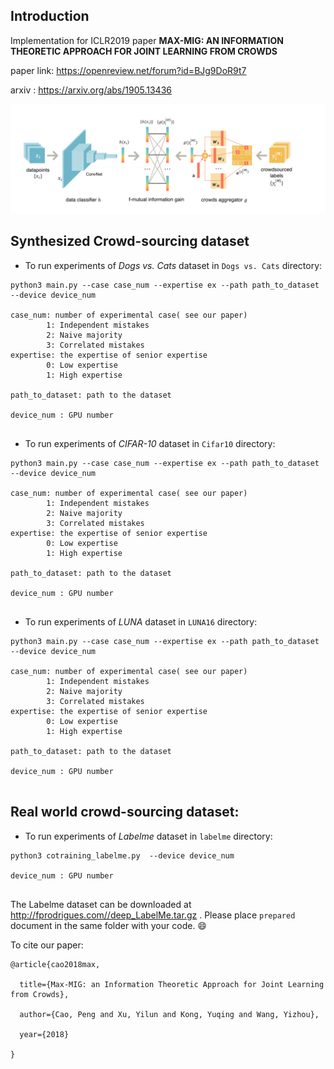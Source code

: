 ## Introduction



Implementation for ICLR2019 paper **MAX-MIG: AN INFORMATION THEORETIC APPROACH FOR JOINT LEARNING FROM CROWDS**

paper link: https://openreview.net/forum?id=BJg9DoR9t7

arxiv : https://arxiv.org/abs/1905.13436



<img src="https://github.com/Newbeeer/Max-MIG/blob/master/graph.png" width="650px" />

## Synthesized Crowd-sourcing dataset



- To run experiments of *Dogs vs. Cats* dataset in `Dogs vs. Cats` directory: 

```shell
python3 main.py --case case_num --expertise ex --path path_to_dataset --device device_num

case_num: number of experimental case( see our paper) 
		1: Independent mistakes
		2: Naive majority
		3: Correlated mistakes
expertise: the expertise of senior expertise
		0: Low expertise
		1: High expertise
		
path_to_dataset: path to the dataset

device_num : GPU number
		
```



- To run experiments of *CIFAR-10* dataset in `Cifar10` directory: 

```shell
python3 main.py --case case_num --expertise ex --path path_to_dataset --device device_num

case_num: number of experimental case( see our paper) 
		1: Independent mistakes
		2: Naive majority
		3: Correlated mistakes
expertise: the expertise of senior expertise
		0: Low expertise
		1: High expertise
		
path_to_dataset: path to the dataset

device_num : GPU number
		
```





- To run experiments of *LUNA* dataset in `LUNA16` directory: 

```shell
python3 main.py --case case_num --expertise ex --path path_to_dataset --device device_num

case_num: number of experimental case( see our paper) 
		1: Independent mistakes
		2: Naive majority
		3: Correlated mistakes
expertise: the expertise of senior expertise
		0: Low expertise
		1: High expertise
		
path_to_dataset: path to the dataset

device_num : GPU number
		
```





## Real world crowd-sourcing dataset:



- To run experiments of *Labelme* dataset in `labelme` directory: 

```shell
python3 cotraining_labelme.py  --device device_num

device_num : GPU number
		
```



The Labelme dataset can be downloaded at http://fprodrigues.com//deep_LabelMe.tar.gz . Please place `prepared` document in the same folder with your code. :smile:



To cite our paper:

```shell
@article{cao2018max,

  title={Max-MIG: an Information Theoretic Approach for Joint Learning from Crowds},

  author={Cao, Peng and Xu, Yilun and Kong, Yuqing and Wang, Yizhou},

  year={2018}

}

```








